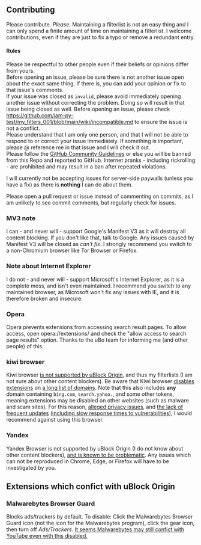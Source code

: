 ## Contributing
Please contribute. _Please_. Maintaining a filterlist is not an easy thing and I can only spend a finite amount of time on maintaining a filterlist. I welcome contributions, even if they are just to fix a typo or remove a redundant entry.

#### Rules
Please be respectful to other people even if their beliefs or opinions differ from yours. <br/>
Before opening an issue, please be sure there is not another issue open about the exact same thing. If there is, you can add your opinion or fix to that issue's comments. <br/>
If your issue was closed as `invalid`, please avoid immediately opening another issue without correcting the problem. Doing so will result in that issue being closed as well. Before opening an issue, please check https://github.com/iam-py-test/my_filters_001/blob/main/wiki/incompatible.md to ensure the issue is not a conflict. <br/>
Please understand that I am only one person, and that I will not be able to respond to or correct your issue immediately. If something is important, please @ reference me in that issue and I will check it out.<br/>
Please follow the [GitHub Community Guidelines](https://docs.github.com/en/github/site-policy/github-community-guidelines#what-is-not-allowed) or else you will be banned from this Repo and reported to GitHub. Internet pranks - including rickrolling - are prohibited and may result in a ban after repeated violations. <br/>

I will currently not be accepting issues for server-side paywalls (unless you have a fix) as there is **nothing** I can do about them. <br>

Please open a pull request or issue instead of commenting on commits, as I am unlikely to see commit comments, but regularly check for issues.

### MV3 note
I can - and never will - support Google's Manifest V3 as it will destroy all content blocking. If you don't like that, talk to Google. Any issues caused by Manifest V3 will be closed as _can't fix_. I strongly recommend you switch to a non-Chromium browser like Tor Browser or Firefox. 

### Note about Internet Explorer
I do not - and never will - support Microsoft's Internet Explorer, as it is a complete mess, and isn't even maintained. I recommend you switch to any maintained browser, as Microsoft won't fix any issues with IE, and it is therefore broken and insecure.

### Opera
Opera prevents extensions from accessing search result pages. To allow access, open opera://extensions/ and check the "allow access to search page results" option. Thanks to the uBo team for informing me (and other people) of this. 

### kiwi browser
Kiwi browser [is not supported by uBlock Origin](https://github.com/uBlockOrigin/uBlock-issues/issues/2791), and thus my filterlists (I am not sure about other content blockers). Be aware that Kiwi browser [disables extensions](https://www.reddit.com/r/uBlockOrigin/comments/10xntsr/comment/j7teo9p/) on [a long list of domains](https://github.com/kiwibrowser/src/blob/c51d640a8e984ff0fb24049c53a7ed4e458775ef/extensions/browser/api/web_request/web_request_permissions.cc#L167). Note that this also includes **any** domain containing `bing.com`, `search.yahoo.`, and some other tokens, meaning extensions may be disabled on other websites (such as malware and scam sites).
For this reason, [alleged privacy issues](https://github.com/Tobi823/ffupdater/issues/35), and [the lack of frequent updates](https://github.com/kiwibrowser/src.next/commits/kiwi) ([including slow response times to vulnerabilities](https://github.com/kiwibrowser/src.next/issues/1001)), I would recommend against using this browser.

### Yandex
Yandex Browser is not supported by uBlock Origin (I do not know about other content blockers), [and is known to be problematic](https://github.com/uBlockOrigin/uBlock-issues/issues/2627). Any issues which can not be reproduced in Chrome, Edge, or Firefox will have to be investigated by you.

## Extensions which confict with uBlock Origin

### Malwarebytes Browser Guard
Blocks ads/trackers by default.
To disable: Click the Malwarebytes Browser Guard icon (not the icon for the Malwarebytes program), click the gear icon, then turn off _Ads/Trackers_.
[It seems Malwarebytes may still confict with YouTube even with this disabled.](https://github.com/uBlockOrigin/uAssets/issues/19976#issuecomment-1762785505)
